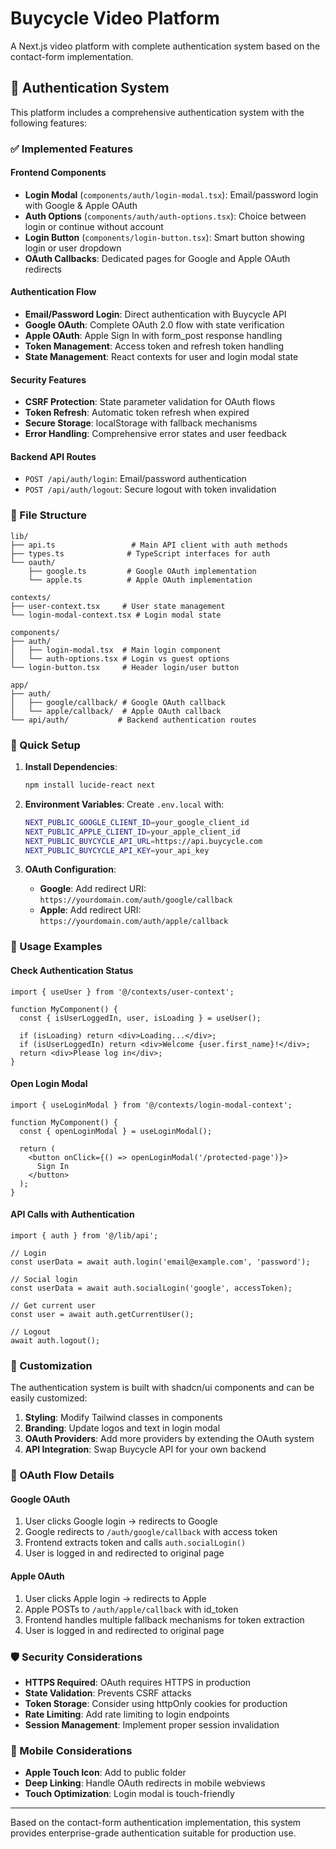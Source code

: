 # Buycycle Video Platform

A Next.js video platform with complete authentication system based on the contact-form implementation.

## 🔐 Authentication System

This platform includes a comprehensive authentication system with the following features:

### ✅ Implemented Features

#### Frontend Components
- **Login Modal** (`components/auth/login-modal.tsx`): Email/password login with Google & Apple OAuth
- **Auth Options** (`components/auth/auth-options.tsx`): Choice between login or continue without account
- **Login Button** (`components/login-button.tsx`): Smart button showing login or user dropdown
- **OAuth Callbacks**: Dedicated pages for Google and Apple OAuth redirects

#### Authentication Flow
- **Email/Password Login**: Direct authentication with Buycycle API
- **Google OAuth**: Complete OAuth 2.0 flow with state verification
- **Apple OAuth**: Apple Sign In with form_post response handling
- **Token Management**: Access token and refresh token handling
- **State Management**: React contexts for user and login modal state

#### Security Features
- **CSRF Protection**: State parameter validation for OAuth flows
- **Token Refresh**: Automatic token refresh when expired
- **Secure Storage**: localStorage with fallback mechanisms
- **Error Handling**: Comprehensive error states and user feedback

#### Backend API Routes
- `POST /api/auth/login`: Email/password authentication
- `POST /api/auth/logout`: Secure logout with token invalidation

### 📁 File Structure

```
lib/
├── api.ts                 # Main API client with auth methods
├── types.ts              # TypeScript interfaces for auth
└── oauth/
    ├── google.ts         # Google OAuth implementation
    └── apple.ts          # Apple OAuth implementation

contexts/
├── user-context.tsx     # User state management
└── login-modal-context.tsx # Login modal state

components/
├── auth/
│   ├── login-modal.tsx  # Main login component
│   └── auth-options.tsx # Login vs guest options
└── login-button.tsx     # Header login/user button

app/
├── auth/
│   ├── google/callback/ # Google OAuth callback
│   └── apple/callback/  # Apple OAuth callback
└── api/auth/           # Backend authentication routes
```

### 🚀 Quick Setup

1. **Install Dependencies**:
   ```bash
   npm install lucide-react next
   ```

2. **Environment Variables**:
   Create `.env.local` with:
   ```bash
   NEXT_PUBLIC_GOOGLE_CLIENT_ID=your_google_client_id
   NEXT_PUBLIC_APPLE_CLIENT_ID=your_apple_client_id
   NEXT_PUBLIC_BUYCYCLE_API_URL=https://api.buycycle.com
   NEXT_PUBLIC_BUYCYCLE_API_KEY=your_api_key
   ```

3. **OAuth Configuration**:
   - **Google**: Add redirect URI: `https://yourdomain.com/auth/google/callback`
   - **Apple**: Add redirect URI: `https://yourdomain.com/auth/apple/callback`

### 🔧 Usage Examples

#### Check Authentication Status
```tsx
import { useUser } from '@/contexts/user-context';

function MyComponent() {
  const { isUserLoggedIn, user, isLoading } = useUser();
  
  if (isLoading) return <div>Loading...</div>;
  if (isUserLoggedIn) return <div>Welcome {user.first_name}!</div>;
  return <div>Please log in</div>;
}
```

#### Open Login Modal
```tsx
import { useLoginModal } from '@/contexts/login-modal-context';

function MyComponent() {
  const { openLoginModal } = useLoginModal();
  
  return (
    <button onClick={() => openLoginModal('/protected-page')}>
      Sign In
    </button>
  );
}
```

#### API Calls with Authentication
```tsx
import { auth } from '@/lib/api';

// Login
const userData = await auth.login('email@example.com', 'password');

// Social login
const userData = await auth.socialLogin('google', accessToken);

// Get current user
const user = await auth.getCurrentUser();

// Logout
await auth.logout();
```

### 🎨 Customization

The authentication system is built with shadcn/ui components and can be easily customized:

1. **Styling**: Modify Tailwind classes in components
2. **Branding**: Update logos and text in login modal
3. **OAuth Providers**: Add more providers by extending the OAuth system
4. **API Integration**: Swap Buycycle API for your own backend

### 🔄 OAuth Flow Details

#### Google OAuth
1. User clicks Google login → redirects to Google
2. Google redirects to `/auth/google/callback` with access token
3. Frontend extracts token and calls `auth.socialLogin()`
4. User is logged in and redirected to original page

#### Apple OAuth
1. User clicks Apple login → redirects to Apple
2. Apple POSTs to `/auth/apple/callback` with id_token
3. Frontend handles multiple fallback mechanisms for token extraction
4. User is logged in and redirected to original page

### 🛡️ Security Considerations

- **HTTPS Required**: OAuth requires HTTPS in production
- **State Validation**: Prevents CSRF attacks
- **Token Storage**: Consider using httpOnly cookies for production
- **Rate Limiting**: Add rate limiting to login endpoints
- **Session Management**: Implement proper session invalidation

### 📱 Mobile Considerations

- **Apple Touch Icon**: Add to public folder
- **Deep Linking**: Handle OAuth redirects in mobile webviews
- **Touch Optimization**: Login modal is touch-friendly

---

Based on the contact-form authentication implementation, this system provides enterprise-grade authentication suitable for production use.
